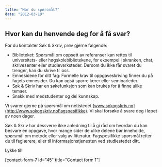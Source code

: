 ```yaml
---
title: "Har du spørsmål?"
date: "2012-03-19"
---
```


## Hvor kan du henvende deg for å få svar?

Før du kontakter Søk & Skriv, prøv gjerne følgende:

- Biblioteket: Spørsmål om oppsett av referanser kan rettes til universitets- eller høgskolebibliotekene, for eksempel i skranken, chat, skrivesenter eller studieverksteder. Dersom du ikke får svaret du trenger, kan du skrive til oss.
- Emnesidene for ditt fag: Formelle krav til oppgaveskriving finner du på fagets emnesider. Du kan også spørre lærer eller seminarleder.
- Søk & Skriv har en søkefunksjon som kan brukes for å finne ulike temaer.
- Snakk med medstudenter og del kunnskap.

Vi svarer gjerne på spørsmål om nettstedet [www.sokogskriv.no](http://www.sokogskriv.noFagspesifikke). Vi skal forsøke å svare deg i løpet av noen dager.

Søk & Skriv har dessverre ikke anledning til å gi råd om hvordan du kan besvare en oppgave, hvor mange sider de ulike delene bør inneholde, spørsmål om metode eller valg av litteratur. Fagspesifikke spørsmål retter du til faglærere, eller til informasjonstjenesten ved studiestedet ditt.

Lykke til!

\[contact-form-7 id="45" title="Contact form 1"\]

